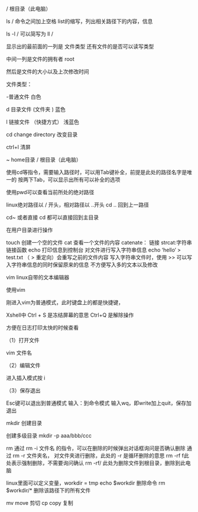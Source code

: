 / 根目录（此电脑）

ls  /  命令之间加上空格    list的缩写，列出相关路径下的内容，信息

ls -l /  可以简写为  ll /

显示出的最前面的一列是    文件类型   还有文件的是否可以读写类型

中间一列是文件的拥有者  root

然后是文件的大小以及上次修改时间

文件类型：

-普通文件        白色

d  目录文件  (文件夹 )     蓝色

l  链接文件  （快捷方式）  浅蓝色




cd  change directory  改变目录

ctrl+l   清屏


~  home目录
/  根目录（此电脑）


使用cd等指令，需要输入路径时，可以用Tab键补全，前提是此处的路径名字是唯一的
按两下Tab，可以显示出所有可以补全的选项

使用pwd可以查看当前所处的绝对路径

linux绝对路径以 / 开头，相对路径以 ..开头
cd ..  回到上一路径


cd~  或者直接 cd  都可以直接回到主目录

在用户目录进行操作



touch   创建一个空的文件
cat  查看一个文件的内容    catenate：  链接    strcat:字符串链接函数
echo    打印信息到控制台
对文件进行写入字符串信息  echo  ‘hello‘   >  test.txt （ > 重定向）会重写之前的文件内容
写入字符串文件时，使用  >> 可以写入字符串信息的同时保留原来的信息
不方便写入多的文本以及修改

vim   linux自带的文本编辑器

使用vim 

刚进入vim为普通模式，此时键盘上的都是快捷键，



Xshell中  Ctrl  +  S  是冻结屏幕的意思
Ctrl+Q  是解除操作


方便在日志打印太快的时候查看


（1）打开文件

vim  文件名


（2）编辑文件

进入插入模式按  i 

（3）保存退出

Esc键可以退出到普通模式
输入：到命令模式
输入wq，即write加上quit，保存加退出


mkdir   创建目录

创建多级目录    mkdir  -p   aaa/bbb/ccc

rm
通过  rm -i 文件名  的指令，可以在删除的时候弹出对话框询问是否确认删除
通过 rm -r  文件夹名， 对文件夹进行删除，此处的 -r  是循环删除的意思
rm -rf   f此处表示强制删除，不需要询问确认
rm -rf/  此处为删除文件到根目录，删除到此电脑


linux里面可以定义变量，workdir  =  tmp
echo  $workdir
删除命令  rm   $workdir/*   删除该路径下的所有文件


mv  move  剪切
cp   copy   复制








